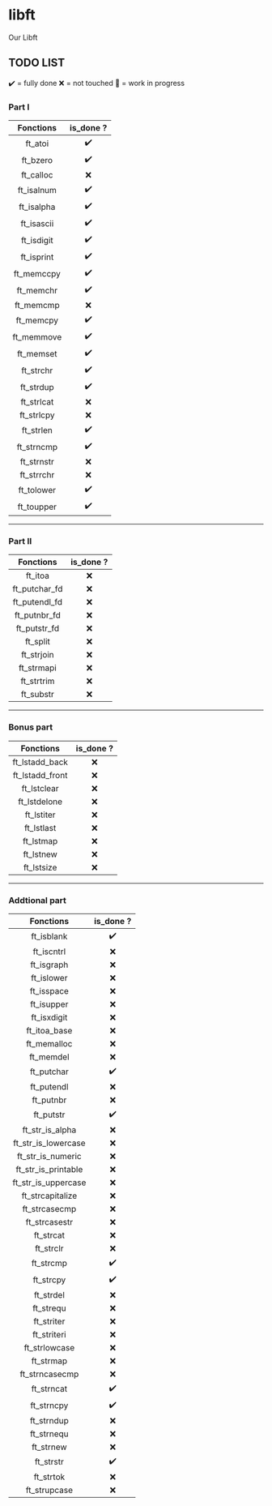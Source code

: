 # libft
Our Libft

## TODO LIST

✔️ = fully done
❌ = not touched
🚧 = work in progress

### Part I

|Fonctions|is_done ?|
|:-------:|:-------:|
|ft_atoi|✔️|
|ft_bzero|✔️|
|ft_calloc|❌|
|ft_isalnum|✔️|
|ft_isalpha|✔️|
|ft_isascii|✔️|
|ft_isdigit|✔️|
|ft_isprint|✔️|
|ft_memccpy|✔️|
|ft_memchr|✔️|
|ft_memcmp|❌|
|ft_memcpy|✔️|
|ft_memmove|✔️|
|ft_memset|✔️|
|ft_strchr|✔️|
|ft_strdup|✔️|
|ft_strlcat|❌|
|ft_strlcpy|❌|
|ft_strlen|✔️|
|ft_strncmp|✔️|
|ft_strnstr|❌|
|ft_strrchr|❌|
|ft_tolower|✔️|
|ft_toupper|✔️|

---

### Part II

|Fonctions|is_done ?|
|:-------:|:-------:|
|ft_itoa|❌|
|ft_putchar_fd|❌|
|ft_putendl_fd|❌|
|ft_putnbr_fd|❌|
|ft_putstr_fd|❌|
|ft_split|❌|
|ft_strjoin|❌|
|ft_strmapi|❌|
|ft_strtrim|❌|
|ft_substr|❌|

---

### Bonus part

|Fonctions|is_done ?|
|:-------:|:-------:|
|ft_lstadd_back|❌|
|ft_lstadd_front|❌|
|ft_lstclear|❌|
|ft_lstdelone|❌|
|ft_lstiter|❌|
|ft_lstlast|❌|
|ft_lstmap|❌|
|ft_lstnew|❌|
|ft_lstsize|❌|

---

### Addtional part

|Fonctions|is_done ?|
|:-------:|:-------:|
|ft_isblank|✔️|
|ft_iscntrl|❌|
|ft_isgraph|❌|
|ft_islower|❌|
|ft_isspace|❌|
|ft_isupper|❌|
|ft_isxdigit|❌|
|ft_itoa_base|❌|
|ft_memalloc|❌|
|ft_memdel|❌|
|ft_putchar|✔️|
|ft_putendl|❌|
|ft_putnbr|❌|
|ft_putstr|✔️|
|ft_str_is_alpha|❌|
|ft_str_is_lowercase|❌|
|ft_str_is_numeric|❌|
|ft_str_is_printable|❌|
|ft_str_is_uppercase|❌|
|ft_strcapitalize|❌|
|ft_strcasecmp|❌|
|ft_strcasestr|❌|
|ft_strcat|❌|
|ft_strclr|❌|
|ft_strcmp|✔️|
|ft_strcpy|✔️|
|ft_strdel|❌|
|ft_strequ|❌|
|ft_striter|❌|
|ft_striteri|❌|
|ft_strlowcase|❌|
|ft_strmap|❌|
|ft_strncasecmp|❌|
|ft_strncat|✔️|
|ft_strncpy|✔️|
|ft_strndup|❌|
|ft_strnequ|❌|
|ft_strnew|❌|
|ft_strstr|✔️|
|ft_strtok|❌|
|ft_strupcase|❌|

